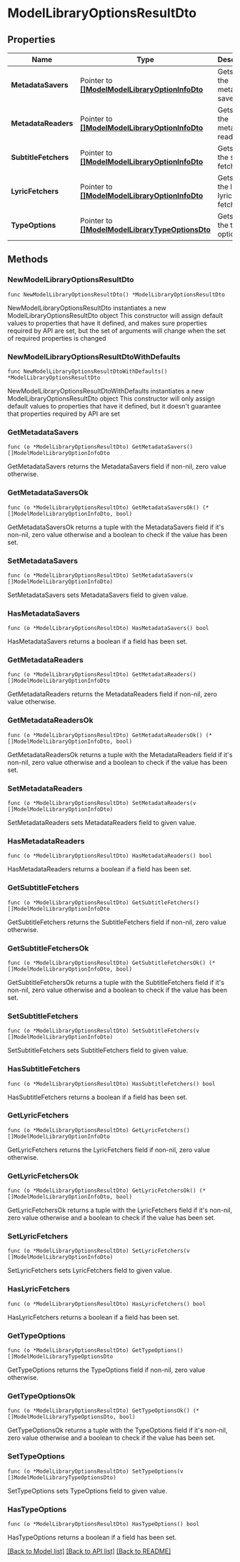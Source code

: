 # ModelLibraryOptionsResultDto

## Properties

Name | Type | Description | Notes
------------ | ------------- | ------------- | -------------
**MetadataSavers** | Pointer to [**[]ModelModelLibraryOptionInfoDto**](ModelModelLibraryOptionInfoDto.md) | Gets or sets the metadata savers. | [optional] 
**MetadataReaders** | Pointer to [**[]ModelModelLibraryOptionInfoDto**](ModelModelLibraryOptionInfoDto.md) | Gets or sets the metadata readers. | [optional] 
**SubtitleFetchers** | Pointer to [**[]ModelModelLibraryOptionInfoDto**](ModelModelLibraryOptionInfoDto.md) | Gets or sets the subtitle fetchers. | [optional] 
**LyricFetchers** | Pointer to [**[]ModelModelLibraryOptionInfoDto**](ModelModelLibraryOptionInfoDto.md) | Gets or sets the list of lyric fetchers. | [optional] 
**TypeOptions** | Pointer to [**[]ModelModelLibraryTypeOptionsDto**](ModelModelLibraryTypeOptionsDto.md) | Gets or sets the type options. | [optional] 

## Methods

### NewModelLibraryOptionsResultDto

`func NewModelLibraryOptionsResultDto() *ModelLibraryOptionsResultDto`

NewModelLibraryOptionsResultDto instantiates a new ModelLibraryOptionsResultDto object
This constructor will assign default values to properties that have it defined,
and makes sure properties required by API are set, but the set of arguments
will change when the set of required properties is changed

### NewModelLibraryOptionsResultDtoWithDefaults

`func NewModelLibraryOptionsResultDtoWithDefaults() *ModelLibraryOptionsResultDto`

NewModelLibraryOptionsResultDtoWithDefaults instantiates a new ModelLibraryOptionsResultDto object
This constructor will only assign default values to properties that have it defined,
but it doesn't guarantee that properties required by API are set

### GetMetadataSavers

`func (o *ModelLibraryOptionsResultDto) GetMetadataSavers() []ModelModelLibraryOptionInfoDto`

GetMetadataSavers returns the MetadataSavers field if non-nil, zero value otherwise.

### GetMetadataSaversOk

`func (o *ModelLibraryOptionsResultDto) GetMetadataSaversOk() (*[]ModelModelLibraryOptionInfoDto, bool)`

GetMetadataSaversOk returns a tuple with the MetadataSavers field if it's non-nil, zero value otherwise
and a boolean to check if the value has been set.

### SetMetadataSavers

`func (o *ModelLibraryOptionsResultDto) SetMetadataSavers(v []ModelModelLibraryOptionInfoDto)`

SetMetadataSavers sets MetadataSavers field to given value.

### HasMetadataSavers

`func (o *ModelLibraryOptionsResultDto) HasMetadataSavers() bool`

HasMetadataSavers returns a boolean if a field has been set.

### GetMetadataReaders

`func (o *ModelLibraryOptionsResultDto) GetMetadataReaders() []ModelModelLibraryOptionInfoDto`

GetMetadataReaders returns the MetadataReaders field if non-nil, zero value otherwise.

### GetMetadataReadersOk

`func (o *ModelLibraryOptionsResultDto) GetMetadataReadersOk() (*[]ModelModelLibraryOptionInfoDto, bool)`

GetMetadataReadersOk returns a tuple with the MetadataReaders field if it's non-nil, zero value otherwise
and a boolean to check if the value has been set.

### SetMetadataReaders

`func (o *ModelLibraryOptionsResultDto) SetMetadataReaders(v []ModelModelLibraryOptionInfoDto)`

SetMetadataReaders sets MetadataReaders field to given value.

### HasMetadataReaders

`func (o *ModelLibraryOptionsResultDto) HasMetadataReaders() bool`

HasMetadataReaders returns a boolean if a field has been set.

### GetSubtitleFetchers

`func (o *ModelLibraryOptionsResultDto) GetSubtitleFetchers() []ModelModelLibraryOptionInfoDto`

GetSubtitleFetchers returns the SubtitleFetchers field if non-nil, zero value otherwise.

### GetSubtitleFetchersOk

`func (o *ModelLibraryOptionsResultDto) GetSubtitleFetchersOk() (*[]ModelModelLibraryOptionInfoDto, bool)`

GetSubtitleFetchersOk returns a tuple with the SubtitleFetchers field if it's non-nil, zero value otherwise
and a boolean to check if the value has been set.

### SetSubtitleFetchers

`func (o *ModelLibraryOptionsResultDto) SetSubtitleFetchers(v []ModelModelLibraryOptionInfoDto)`

SetSubtitleFetchers sets SubtitleFetchers field to given value.

### HasSubtitleFetchers

`func (o *ModelLibraryOptionsResultDto) HasSubtitleFetchers() bool`

HasSubtitleFetchers returns a boolean if a field has been set.

### GetLyricFetchers

`func (o *ModelLibraryOptionsResultDto) GetLyricFetchers() []ModelModelLibraryOptionInfoDto`

GetLyricFetchers returns the LyricFetchers field if non-nil, zero value otherwise.

### GetLyricFetchersOk

`func (o *ModelLibraryOptionsResultDto) GetLyricFetchersOk() (*[]ModelModelLibraryOptionInfoDto, bool)`

GetLyricFetchersOk returns a tuple with the LyricFetchers field if it's non-nil, zero value otherwise
and a boolean to check if the value has been set.

### SetLyricFetchers

`func (o *ModelLibraryOptionsResultDto) SetLyricFetchers(v []ModelModelLibraryOptionInfoDto)`

SetLyricFetchers sets LyricFetchers field to given value.

### HasLyricFetchers

`func (o *ModelLibraryOptionsResultDto) HasLyricFetchers() bool`

HasLyricFetchers returns a boolean if a field has been set.

### GetTypeOptions

`func (o *ModelLibraryOptionsResultDto) GetTypeOptions() []ModelModelLibraryTypeOptionsDto`

GetTypeOptions returns the TypeOptions field if non-nil, zero value otherwise.

### GetTypeOptionsOk

`func (o *ModelLibraryOptionsResultDto) GetTypeOptionsOk() (*[]ModelModelLibraryTypeOptionsDto, bool)`

GetTypeOptionsOk returns a tuple with the TypeOptions field if it's non-nil, zero value otherwise
and a boolean to check if the value has been set.

### SetTypeOptions

`func (o *ModelLibraryOptionsResultDto) SetTypeOptions(v []ModelModelLibraryTypeOptionsDto)`

SetTypeOptions sets TypeOptions field to given value.

### HasTypeOptions

`func (o *ModelLibraryOptionsResultDto) HasTypeOptions() bool`

HasTypeOptions returns a boolean if a field has been set.


[[Back to Model list]](../README.md#documentation-for-models) [[Back to API list]](../README.md#documentation-for-api-endpoints) [[Back to README]](../README.md)


